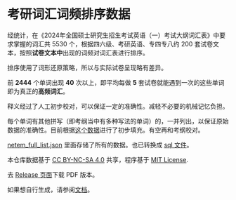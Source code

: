 # 考研词汇词频排序数据

经统计，在《2024年全国硕士研究生招生考试英语（一）考试大纲词汇表》中要求掌握的词汇共 5530 个，根据四六级、考研英语、专四专八约 200 套试卷文本，按照**试卷文本中**出现的词频对词汇表进行排序。

排序使用了词形还原策略，所以与实际试卷呈现略有差异。

前 **2444** 个单词出现 **40** 次以上，即平均每做 **5** 套试卷就能遇到一次的这些单词即为真正的**高频词汇**。

释义经过了人工初步校对，可以保证一定的准确性。减轻不必要的机械记忆负担。

每个单词有其他拼写（即考纲当中有多种写法的单词）的，一并列出，以保证原始数据的准确性。目前根据[这个数据](https://github.com/awxiaoxian2020/spelling-variations/blob/dev/src/bydictionary.json)进行了初步填充。有空再和考纲校对。

[netem_full_list.json](https://github.com/exam-data/NETEMVocabulary/blob/master/netem_full_list.json) 里面存储了所有的数据。也已转换成 [sql 文件](https://github.com/exam-data/NETEMVocabulary/blob/master/netem_full_list.sql)。

本仓库数据基于 [CC BY-NC-SA 4.0](https://creativecommons.org/licenses/by-nc-sa/4.0/) 共享，程序基于 [MIT License](https://github.com/exam-data/NETEMVocabulary/blob/master/LICENSE-CODE).

去 [Release 页面](https://github.com/exam-data/NETEMVocabulary/releases)下载 PDF 版本。

如果想自行生成，请参阅[文档](https://github.com/exam-data/scripts-docs/blob/main/docs/how-to-generate-docs.md)。
